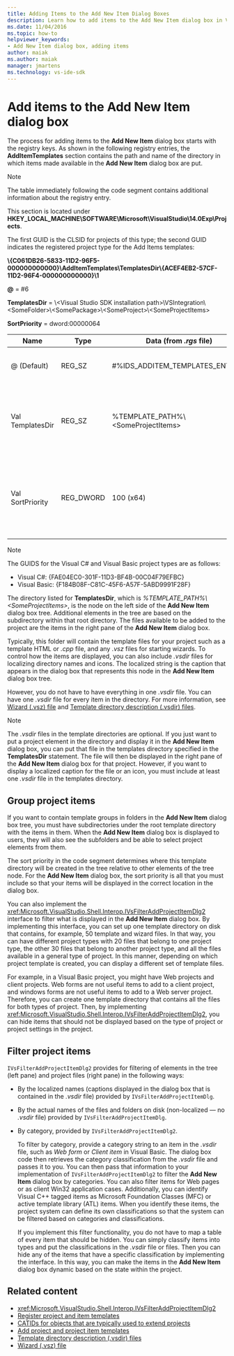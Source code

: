 ```yaml
---
title: Adding Items to the Add New Item Dialog Boxes
description: Learn how to add items to the Add New Item dialog box in Visual Studio, so that you can display templates and project elements for use in your projects.
ms.date: 11/04/2016
ms.topic: how-to
helpviewer_keywords:
- Add New Item dialog box, adding items
author: maiak
ms.author: maiak
manager: jmartens
ms.technology: vs-ide-sdk
---
```

# Add items to the Add New Item dialog box

The process for adding items to the **Add New Item** dialog box starts with the registry keys. As shown in the following registry entries, the **AddItemTemplates** section contains the path and name of the directory in which items made available in the **Add New Item** dialog box are put.

> [!NOTE]
> The table immediately following the code segment contains additional information about the registry entry.

 This section is located under **HKEY_LOCAL_MACHINE\SOFTWARE\Microsoft\VisualStudio\14.0Exp\Projects**.

 The first GUID is the CLSID for projects of this type; the second GUID indicates the registered project type for the Add Items templates:

 **\\{C061DB26-5833-11D2-96F5-000000000000}\\AddItemTemplates\\TemplatesDir\\{ACEF4EB2-57CF-11D2-96F4-000000000000}\\1**

 **@** = #6

 **TemplatesDir** = \\&lt;Visual Studio SDK installation path&gt;\\VSIntegration\\&lt;SomeFolder&gt;\\&lt;SomePackage&gt;\\&lt;SomeProject&gt;\\&lt;SomeProjectItems&gt;

 **SortPriority** = dword:00000064

| Name | Type | Data (from *.rgs* file) | Description |
|------------------|-----------| - | - |
| @ (Default) | REG_SZ | #%IDS_ADDITEM_TEMPLATES_ENTRY% | Resource ID for **Add Item** templates. |
| Val TemplatesDir | REG_SZ | %TEMPLATE_PATH%\\&lt;SomeProjectItems&gt; | Path of the project items displayed in the dialog for the **Add New Item** wizard. |
| Val SortPriority | REG_DWORD | 100 (x64) | Determines the sort order in the tree node of files displayed in the **Add New Item** dialog box. |

> [!NOTE]
> The GUIDS for the Visual C# and Visual Basic project types are as follows:
> - Visual C#: {FAE04EC0-301F-11D3-BF4B-00C04F79EFBC}
> - Visual Basic: {F184B08F-C81C-45F6-A57F-5ABD9991F28F}

 The directory listed for **TemplatesDir**, which is *%TEMPLATE_PATH%\\&lt;SomeProjectItems&gt;*, is the node on the left side of the **Add New Item** dialog box tree. Additional elements in the tree are based on the subdirectory within that root directory. The files available to be added to the project are the items in the right pane of the **Add New Item** dialog box.

 Typically, this folder will contain the template files for your project such as a template HTML or *.cpp* file, and any *.vsz* files for starting wizards. To control how the items are displayed, you can also include *.vsdir* files for localizing directory names and icons. The localized string is the caption that appears in the dialog box that represents this node in the **Add New Item** dialog box tree.

 However, you do not have to have everything in one *.vsdir* file. You can have one *.vsdir* file for every item in the directory. For more information, see [Wizard (.vsz) file](../../extensibility/internals/wizard-dot-vsz-file.md) and [Template directory description (.vsdir) files](../../extensibility/internals/template-directory-description-dot-vsdir-files.md).

> [!NOTE]
> The *.vsdir* files in the template directories are optional. If you just want to put a project element in the directory and display it in the **Add New Item** dialog box, you can put that file in the templates directory specified in the **TemplatesDir** statement. The file will then be displayed in the right pane of the **Add New Item** dialog box for that project. However, if you want to display a localized caption for the file or an icon, you must include at least one *.vsdir* file in the templates directory.

## Group project items
 If you want to contain template groups in folders in the **Add New Item** dialog box tree, you must have subdirectories under the root template directory with the items in them. When the **Add New Item** dialog box is displayed to users, they will also see the subfolders and be able to select project elements from them.

 The sort priority in the code segment determines where this template directory will be created in the tree relative to other elements of the tree node. For the **Add New Item** dialog box, the sort priority is all that you must include so that your items will be displayed in the correct location in the dialog box.

 You can also implement the <xref:Microsoft.VisualStudio.Shell.Interop.IVsFilterAddProjectItemDlg2> interface to filter what is displayed in the **Add New Item** dialog box. By implementing this interface, you can set up one template directory on disk that contains, for example, 50 template and wizard files. In that way, you can have different project types with 20 files that belong to one project type, the other 30 files that belong to another project type, and all the files available in a general type of project. In this manner, depending on which project template is created, you can display a different set of template files.

 For example, in a Visual Basic project, you might have Web projects and client projects. Web forms are not useful items to add to a client project, and windows forms are not useful items to add to a Web server project. Therefore, you can create one template directory that contains all the files for both types of project. Then, by implementing <xref:Microsoft.VisualStudio.Shell.Interop.IVsFilterAddProjectItemDlg2>, you can hide items that should not be displayed based on the type of project or project settings in the project.

## Filter project items
 `IVsFilterAddProjectItemDlg2` provides for filtering of elements in the tree (left pane) and project files (right pane) in the following ways:

- By the localized names (captions displayed in the dialog box that is contained in the *.vsdir* file) provided by `IVsFilterAddProjectItemDlg`.

- By the actual names of the files and folders on disk (non-localized — no *.vsdir* file) provided by `IVsFilterAddProjectItemDlg`.

- By category, provided by `IVsFilterAddProjectItemDlg2`.

  To filter by category, provide a category string to an item in the *.vsdir* file, such as *Web form* or *Client item* in Visual Basic. The dialog box code then retrieves the category classification from the *.vsdir* file and passes it to you. You can then pass that information to your implementation of `IVsFilterAddProjectItemDlg2` to filter the **Add New Item** dialog box by categories. You can also filter items for Web pages or as client Win32 application cases. Additionally, you can identify Visual C++ tagged items as Microsoft Foundation Classes (MFC) or active template library (ATL) items. When you identify these items, the project system can define its own classifications so that the system can be filtered based on categories and classifications.

  If you implement this filter functionality, you do not have to map a table of every item that should be hidden. You can simply classify items into types and put the classifications in the *.vsdir* file or files. Then you can hide any of the items that have a specific classification by implementing the interface. In this way, you can make the items in the **Add New Item** dialog box dynamic based on the state within the project.

## Related content
- <xref:Microsoft.VisualStudio.Shell.Interop.IVsFilterAddProjectItemDlg2>
- [Register project and item templates](../../extensibility/internals/registering-project-and-item-templates.md)
- [CATIDs for objects that are typically used to extend projects](../../extensibility/internals/catids-for-objects-that-are-typically-used-to-extend-projects.md)
- [Add project and project item templates](../../extensibility/internals/adding-project-and-project-item-templates.md)
- [Template directory description (.vsdir) files](../../extensibility/internals/template-directory-description-dot-vsdir-files.md)
- [Wizard (.vsz) file](../../extensibility/internals/wizard-dot-vsz-file.md)
